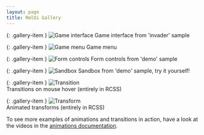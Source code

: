 ```yaml
---
layout: page
title: RmlUi Gallery
---
```


{: .gallery-item }
![Game interface](../../assets/gallery/invader.png)
Game interface from 'invader' sample

{: .gallery-item }
![Game menu](../../assets/gallery/menu_screen.png)
Game menu

{: .gallery-item }
![Form controls](../../assets/gallery/forms.png)
Form controls from 'demo' sample

{: .gallery-item }
![Sandbox](../../assets/gallery/sandbox.png)
Sandbox from 'demo' sample, try it yourself!

{: .gallery-item }
![Transition](../../assets/gallery/transition.gif)  
Transitions on mouse hover (entirely in RCSS)

{: .gallery-item }
![Transform](../../assets/gallery/transform.gif)  
Animated transforms (entirely in RCSS)

To see more examples of animations and transitions in action, have a look at the videos in the [animations documentation](rcss/animations_transitions_transforms.html).